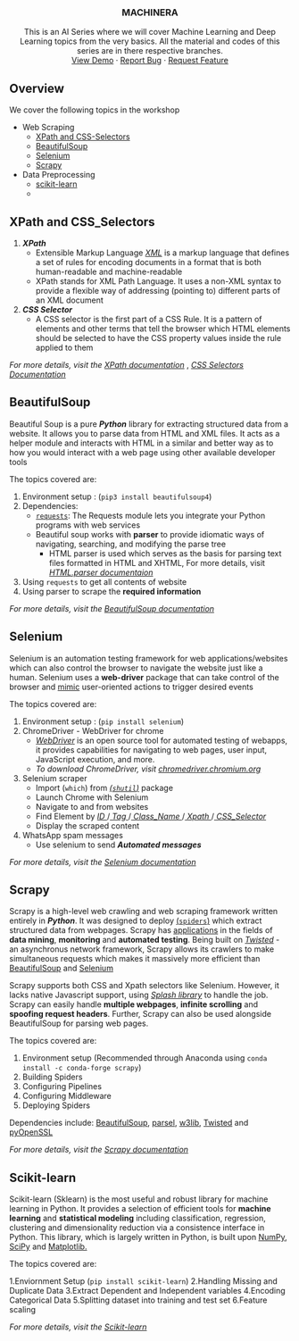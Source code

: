 
<p align="center">
  <h3 align="center">MACHINERA</h3>

  <p align="center">
    This is an AI Series where we will cover Machine Learning and Deep Learning topics from the very basics.
    All the material and codes of this series are in there respective branches.
    <br />
    <a href="https://github.com/ISTE-VESIT-ORG/Machinera-2020">View Demo</a>
    ·
    <a href="https://github.com/ISTE-VESIT-ORG/Machinera-2020/issues">Report Bug</a>
    ·
    <a href="https://github.com/ISTE-VESIT-ORG/Machinera-2020/issues">Request Feature</a>
  </p>
</p>

## Overview

We cover the following topics in the workshop 
* Web Scraping
  * [XPath and CSS-Selectors](#xpath-and-css_selectors)
  * [BeautifulSoup](#beautifulsoup)
  * [Selenium](#selenium)
  * [Scrapy](#scrapy)
* Data Preprocessing
  * [scikit-learn](#scikit-learn) 
  <!--
  change this/add others as needed 
  -Hridesh 
  -->
  * 

## XPath and CSS_Selectors

1. ***XPath***
   - Extensible Markup Language [_XML_](https://www.tutorialspoint.com/xml/xml_documents.htm#:~:text=An%20XML%20document%20is%20a,structure%20or%20a%20mathematical%20equation.) is a markup language that defines a set of rules for encoding documents in a format that is both human-readable and machine-readable
   - XPath stands for XML Path Language. It uses a non-XML syntax to provide a flexible way of addressing (pointing to) different parts of an XML document
2. ***CSS Selector***
   - A CSS selector is the first part of a CSS Rule. It is a pattern of elements and other terms that tell the browser which HTML elements should be selected to have the CSS property values inside the rule applied to them

_For more details, visit the [XPath documentation](https://developer.mozilla.org/en-US/docs/Web/XPath)_ , _[CSS Selectors Documentation](https://developer.mozilla.org/en-US/docs/Web/CSS/CSS_Selectors)_

## BeautifulSoup

Beautiful Soup is a pure ***Python*** library for extracting structured data from a website. It allows you to parse data from HTML and XML files. It acts as a helper module and interacts with HTML in a similar and better way as to how you would interact with a web page using other available developer tools

The topics covered are:

1. Environment setup : (`pip3 install beautifulsoup4`)
2. Dependencies: 
   - [`requests`](https://requests.readthedocs.io/en/master/): The Requests module lets you integrate your Python programs with web services
   - Beautiful soup works with **parser** to provide idiomatic ways of navigating, searching, and modifying the parse tree
      - HTML parser is used which serves as the basis for parsing text files formatted in HTML and XHTML, For more details, visit _[HTML.parser documentaion](https://docs.python.org/3/library/html.parser.html)_
3. Using `requests` to get all contents of website
4. Using parser to scrape the **required information**

_For more details, visit the [BeautifulSoup documentation](https://www.crummy.com/software/BeautifulSoup/bs4/doc/#)_

## Selenium

Selenium is an automation testing framework for web applications/websites which can also control the browser to navigate the website just like a human. Selenium uses a **web-driver** package that can take control of the browser and <ins>mimic</ins> user-oriented actions to trigger desired events

The topics covered are:

1. Environment setup : (`pip install selenium`)
2. ChromeDriver - WebDriver for chrome 
   - _[WebDriver](https://www.selenium.dev/documentation/en/webdriver/)_ is an open source tool for automated testing of webapps, it provides capabilities for navigating to web pages, user input, JavaScript execution, and more.
   - _To download ChromeDriver, visit [chromedriver.chromium.org](https://chromedriver.chromium.org/downloads)_
3. Selenium scraper
   - Import (`which`) from [_(`shutil`)_](https://docs.python.org/3/library/shutil.html) package
   - Launch Chrome with Selenium
   - Navigate to and from websites
   - Find Element by _[ID ](https://developer.mozilla.org/en-US/docs/Web/HTML/Global_attributes/id)_/_[ Tag ](https://developer.mozilla.org/en-US/docs/Web/HTML/Element)_/_[ Class_Name ](https://developer.mozilla.org/en-US/docs/Web/HTML/Global_attributes/class)_/_[ Xpath ](https://developer.mozilla.org/en-US/docs/Web/XPath)_/_[ CSS_Selector ](https://developer.mozilla.org/en-US/docs/Web/CSS/CSS_Selectors)_
   - Display the scraped content
4. WhatsApp spam messages
   - Use selenium to send ***Automated messages***

_For more details, visit the [Selenium documentation](https://www.selenium.dev/documentation/en/)_

## Scrapy

Scrapy is a high-level web crawling and web scraping framework written entirely in ***Python***. It was designed to deploy [(`spiders`)](https://docs.scrapy.org/en/latest/topics/spiders.html) which extract structured data from webpages. Scrapy has <ins>applications</ins> in the fields of **data mining**, **monitoring** and **automated testing**. Being built on _[Twisted](https://docs.twistedmatrix.com/en/twisted-18.9.0/)_ - an asynchronus network framework, Scrapy allows its crawlers to make simultaneous requests which makes it massively more efficient than <ins>BeautifulSoup</ins> and <ins>Selenium</ins>

Scrapy supports both CSS and Xpath selectors like Selenium. However, it lacks native Javascript support, using _[Splash library](https://splash.readthedocs.io/en/stable/)_ to handle the job. Scrapy can easily handle **multiple webpages**, **infinite scrolling** and **spoofing request headers**. Further, Scrapy can also be used alongside BeautifulSoup for parsing web pages.

The topics covered are:

1. Environment setup (Recommended through Anaconda using `conda install -c conda-forge scrapy`)
2. Building Spiders
3. Configuring Pipelines
4. Configuring Middleware
5. Deploying Spiders

Dependencies include: [BeautifulSoup](https://www.crummy.com/software/BeautifulSoup/bs4/doc/#), [parsel](https://pypi.org/project/parsel/), [w3lib](https://pypi.org/project/w3lib/), [Twisted](https://twistedmatrix.com/trac/) and [pyOpenSSL](https://pypi.org/project/pyOpenSSL/)

_For more details, visit the [Scrapy documentation](https://docs.scrapy.org/en/latest/)_

## Scikit-learn

Scikit-learn (Sklearn) is the most useful and robust library for machine learning in Python. It provides a selection of efficient tools for **machine learning** and **statistical modeling** including classification, regression, clustering and dimensionality reduction via a consistence interface in Python. This library, which is largely written in Python, is built upon <ins>NumPy</ins>, <ins>SciPy</ins> and <ins>Matplotlib.<ins/>

The topics covered are: 

1.Enviornment Setup (`pip install scikit-learn`)
2.Handling Missing and Duplicate Data
3.Extract Dependent and Independent variables
4.Encoding Categorical Data
5.Splitting dataset into training and test set
6.Feature scaling

_For more details, visit the [Scikit-learn ](https://devdocs.io/scikit_learn/)_
